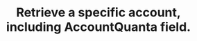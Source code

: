 ---
title: Retrieve a specific account, including AccountQuanta field.
excerpt: Project is typically 'manager' but is ignored.
api:
  file: api_docs.json
  operationId: get_api-v3-accountshortname-projectshortname-account-quantized
hidden: false
---